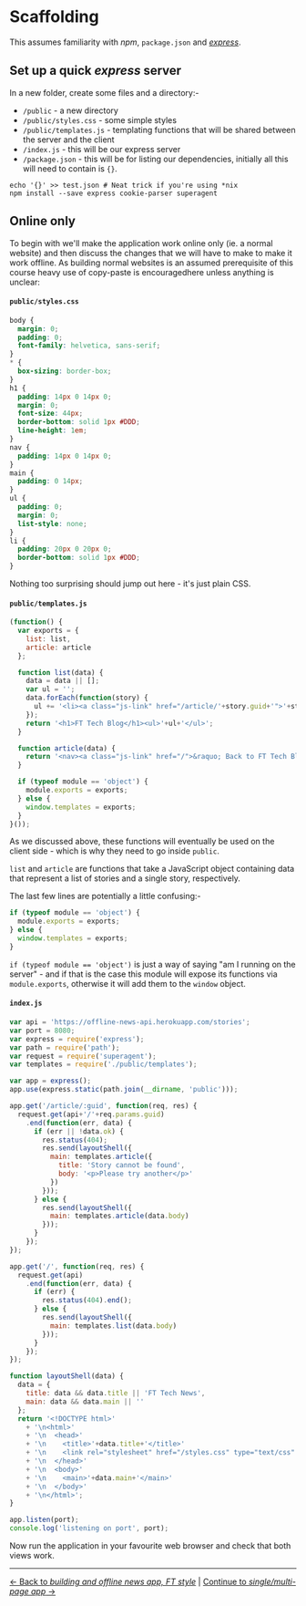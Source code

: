 # Scaffolding

This assumes familiarity with *npm*, `package.json` and [*express*](http://expressjs.com/).

## Set up a quick *express* server

In a new folder, create some files and a directory:-

- `/public` - a new directory
- `/public/styles.css` - some simple styles
- `/public/templates.js` - templating functions that will be shared between the server and the client
- `/index.js` - this will be our express server
- `/package.json` - this will be for listing our dependencies, initially all this will need to contain is `{}`.


```
echo '{}' >> test.json # Neat trick if you're using *nix
npm install --save express cookie-parser superagent
```

## Online only

To begin with we'll make the application work online only (ie. a normal website) and then discuss the changes that we will have to make to make it work offline.  As building normal websites is an assumed prerequisite of this course heavy use of copy-paste is encouragedhere unless anything is unclear:

#### `public/styles.css`

```css
body {
  margin: 0;
  padding: 0;
  font-family: helvetica, sans-serif;
}
* {
  box-sizing: border-box;
}
h1 {
  padding: 14px 0 14px 0;
  margin: 0;
  font-size: 44px;
  border-bottom: solid 1px #DDD;
  line-height: 1em;
}
nav {
  padding: 14px 0 14px 0;
}
main {
  padding: 0 14px;
}
ul {
  padding: 0;
  margin: 0;
  list-style: none;
}
li {
  padding: 20px 0 20px 0;
  border-bottom: solid 1px #DDD;
}
```

Nothing too surprising should jump out here - it's just plain CSS.

#### `public/templates.js`

```js
(function() {
  var exports = {
    list: list,
    article: article
  };

  function list(data) {
    data = data || [];
    var ul = '';
    data.forEach(function(story) {
      ul += '<li><a class="js-link" href="/article/'+story.guid+'">'+story.title+'</a></li>';
    });
    return '<h1>FT Tech Blog</h1><ul>'+ul+'</ul>';
  }

  function article(data) {
    return '<nav><a class="js-link" href="/">&raquo; Back to FT Tech Blog</a></nav><h1>'+data.title+'</h1>'+data.body;
  }

  if (typeof module == 'object') {
    module.exports = exports;
  } else {
    window.templates = exports;
  }
}());
```

As we discussed above, these functions will eventually be used on the client side - which is why they need to go inside `public`.

`list` and `article` are functions that take a JavaScript object containing data that represent a list of stories and a single story, respectively.

The last few lines are potentially a little confusing:-

```js
if (typeof module == 'object') {
  module.exports = exports;
} else {
  window.templates = exports;
}
```

`if (typeof module == 'object')` is just a way of saying "am I running on the server" - and if that is the case this module will expose its functions via `module.exports`, otherwise it will add them to the `window` object.

#### `index.js`

```js
var api = 'https://offline-news-api.herokuapp.com/stories';
var port = 8080;
var express = require('express');
var path = require('path');
var request = require('superagent');
var templates = require('./public/templates');

var app = express();
app.use(express.static(path.join(__dirname, 'public')));

app.get('/article/:guid', function(req, res) {
  request.get(api+'/'+req.params.guid)
    .end(function(err, data) {
      if (err || !data.ok) {
        res.status(404);
        res.send(layoutShell({
          main: templates.article({
            title: 'Story cannot be found',
            body: '<p>Please try another</p>'
          })
        }));
      } else {
        res.send(layoutShell({
          main: templates.article(data.body)
        }));
      }
    });
});

app.get('/', function(req, res) {
  request.get(api)
    .end(function(err, data) {
      if (err) {
        res.status(404).end();
      } else {
        res.send(layoutShell({
          main: templates.list(data.body)
        }));
      }
    });
});

function layoutShell(data) {
  data = {
    title: data && data.title || 'FT Tech News',
    main: data && data.main || ''
  };
  return '<!DOCTYPE html>'
    + '\n<html>'
    + '\n  <head>'
    + '\n    <title>'+data.title+'</title>'
    + '\n    <link rel="stylesheet" href="/styles.css" type="text/css" media="all" />'
    + '\n  </head>'
    + '\n  <body>'
    + '\n    <main>'+data.main+'</main>'
    + '\n  </body>'
    + '\n</html>';
}

app.listen(port);
console.log('listening on port', port);
```

Now run the application in your favourite web browser and check that both views work.

---

[← Back to *building and offline news app, FT style*](../) | [Continue to *single/multi-page app* →](./02-single-multi-page)
